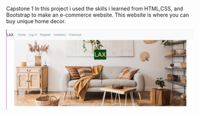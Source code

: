 Capstone 1
In this project i used the skills i learned from HTML,CSS, and Bootstrap to make an e-commerce website. This website is where you can buy unique home decor.

<img src="images/top-homepage.png">


